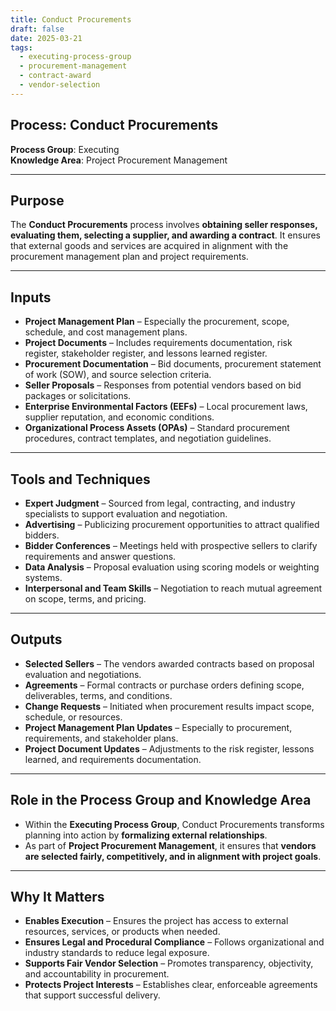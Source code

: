 ```yaml
---
title: Conduct Procurements  
draft: false  
date: 2025-03-21
tags:  
  - executing-process-group  
  - procurement-management  
  - contract-award  
  - vendor-selection  
---
```


## Process: Conduct Procurements

**Process Group**: Executing  
**Knowledge Area**: Project Procurement Management  

---

## Purpose

The **Conduct Procurements** process involves **obtaining seller responses, evaluating them, selecting a supplier, and awarding a contract**. It ensures that external goods and services are acquired in alignment with the procurement management plan and project requirements.

---

## Inputs

- **Project Management Plan** – Especially the procurement, scope, schedule, and cost management plans.
- **Project Documents** – Includes requirements documentation, risk register, stakeholder register, and lessons learned register.
- **Procurement Documentation** – Bid documents, procurement statement of work (SOW), and source selection criteria.
- **Seller Proposals** – Responses from potential vendors based on bid packages or solicitations.
- **Enterprise Environmental Factors (EEFs)** – Local procurement laws, supplier reputation, and economic conditions.
- **Organizational Process Assets (OPAs)** – Standard procurement procedures, contract templates, and negotiation guidelines.

---

## Tools and Techniques

- **Expert Judgment** – Sourced from legal, contracting, and industry specialists to support evaluation and negotiation.
- **Advertising** – Publicizing procurement opportunities to attract qualified bidders.
- **Bidder Conferences** – Meetings held with prospective sellers to clarify requirements and answer questions.
- **Data Analysis** – Proposal evaluation using scoring models or weighting systems.
- **Interpersonal and Team Skills** – Negotiation to reach mutual agreement on scope, terms, and pricing.

---

## Outputs

- **Selected Sellers** – The vendors awarded contracts based on proposal evaluation and negotiations.
- **Agreements** – Formal contracts or purchase orders defining scope, deliverables, terms, and conditions.
- **Change Requests** – Initiated when procurement results impact scope, schedule, or resources.
- **Project Management Plan Updates** – Especially to procurement, requirements, and stakeholder plans.
- **Project Document Updates** – Adjustments to the risk register, lessons learned, and requirements documentation.

---

## Role in the Process Group and Knowledge Area

- Within the **Executing Process Group**, Conduct Procurements transforms planning into action by **formalizing external relationships**.
- As part of **Project Procurement Management**, it ensures that **vendors are selected fairly, competitively, and in alignment with project goals**.

---

## Why It Matters

- **Enables Execution** – Ensures the project has access to external resources, services, or products when needed.
- **Ensures Legal and Procedural Compliance** – Follows organizational and industry standards to reduce legal exposure.
- **Supports Fair Vendor Selection** – Promotes transparency, objectivity, and accountability in procurement.
- **Protects Project Interests** – Establishes clear, enforceable agreements that support successful delivery.
